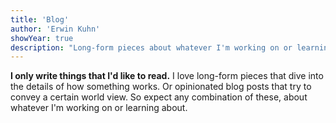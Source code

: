 ```yaml
---
title: 'Blog'
author: 'Erwin Kuhn'
showYear: true
description: "Long-form pieces about whatever I'm working on or learning about."
---
```

**I only write things that I'd like to read.** I love long-form pieces that dive into the details of how something works. Or opinionated blog posts that try to convey a certain world view. So expect any combination of these, about whatever I'm working on or learning about.